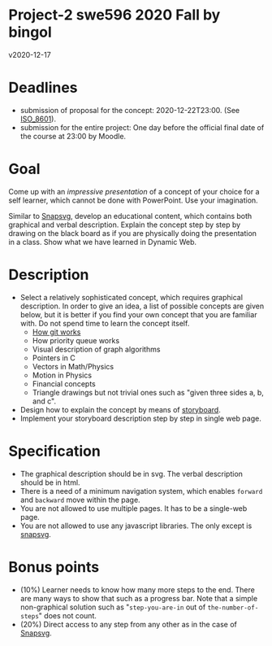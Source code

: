 # Project-2 swe596 2020 Fall by bingol

v2020-12-17

# Deadlines
- submission of proposal for the concept: 2020-12-22T23:00. (See [ISO_8601](https://en.wikipedia.org/wiki/ISO_8601)).
- submission for the entire project: One day before the official final date of the course at 23:00 by Moodle.

# Goal

Come up with an *impressive presentation* of a concept of your choice for a self learner,
which cannot be done with PowerPoint.
Use your imagination.

Similar to [Snapsvg](http://snapsvg.io/start/), 
develop an educational content, 
which contains both graphical and verbal description.
Explain the concept step by step by drawing on the black board 
as if you are physically doing the presentation in a class.
Show what we have learned in Dynamic Web.


# Description

- Select a relatively sophisticated concept, 
  which requires graphical description.
  In order to give an idea, 
  a list of possible concepts are given below, 
  but it is better if you find your own concept that you are familiar with.
  Do not spend time to learn the concept itself.
    - [How git works](https://www.freecodecamp.org/news/git-internals-objects-branches-create-repo/)
    - How priority queue works
    - Visual description of graph algorithms
    - Pointers in C 
    - Vectors in Math/Physics
    - Motion in Physics
    - Financial concepts
    - Triangle drawings but not trivial ones such as "given three sides a, b, and c".
- Design how to explain the concept by means of [storyboard](https://en.wikipedia.org/wiki/Storyboard).
- Implement your storyboard description step by step in single web page.


# Specification

- The graphical description should be in svg.
  The verbal description should be in html.
- There is a need of a minimum navigation system,
  which enables `forward` and `backward` move within the page.
- You are not allowed to use multiple pages. 
  It has to be a single-web page.
- You are not allowed to use any javascript libraries. 
  The only except is [snapsvg](http://snapsvg.io/).
  

# Bonus points

- (10%)
  Learner needs to know how many more steps to the end. 
  There are many ways to show that such as a progress bar.
  Note that a simple non-graphical solution 
  such as "`step-you-are-in` out of `the-number-of-steps`" 
  does not count.
- (20%)
  Direct access to any step from any other as in the case
  of [Snapsvg](http://snapsvg.io/start/).

